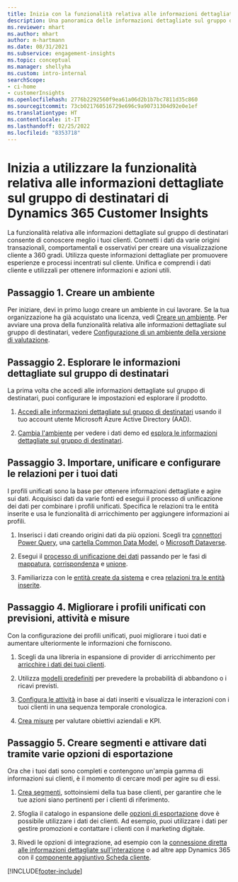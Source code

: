 ```yaml
---
title: Inizia con la funzionalità relativa alle informazioni dettagliate sul gruppo di destinatari in Dynamics 365 Customer Insights
description: Una panoramica delle informazioni dettagliate sul gruppo di destinatari aiuta le risorse a iniziare rapidamente.
ms.reviewer: mhart
ms.author: mhart
author: m-hartmann
ms.date: 08/31/2021
ms.subservice: engagement-insights
ms.topic: conceptual
ms.manager: shellyha
ms.custom: intro-internal
searchScope:
- ci-home
- customerInsights
ms.openlocfilehash: 2776b2292560f9ea61a06d2b1b7bc7811d35c860
ms.sourcegitcommit: 73cb021760516729e696c9a90731304d92e0e1ef
ms.translationtype: HT
ms.contentlocale: it-IT
ms.lasthandoff: 02/25/2022
ms.locfileid: "8353718"
---
```

# <a name="get-started-with-dynamics-365-customer-insights-audience-insights-capability"></a>Inizia a utilizzare la funzionalità relativa alle informazioni dettagliate sul gruppo di destinatari di Dynamics 365 Customer Insights

La funzionalità relativa alle informazioni dettagliate sul gruppo di destinatari consente di conoscere meglio i tuoi clienti. Connetti i dati da varie origini transazionali, comportamentali e osservativi per creare una visualizzazione cliente a 360 gradi. Utilizza queste informazioni dettagliate per promuovere esperienze e processi incentrati sul cliente. Unifica e comprendi i dati cliente e utilizzali per ottenere informazioni e azioni utili.

## <a name="step-1-create-an-environment"></a>Passaggio 1. Creare un ambiente

Per iniziare, devi in primo luogo creare un ambiente in cui lavorare. Se la tua organizzazione ha già acquistato una licenza, vedi [Creare un ambiente](create-environment.md). Per avviare una prova della funzionalità relativa alle informazioni dettagliate sul gruppo di destinatari, vedere [Configurazione di un ambiente della versione di valutazione](../trial-signup.md). 

## <a name="step-2-explore-audience-insights"></a>Passaggio 2. Esplorare le informazioni dettagliate sul gruppo di destinatari

La prima volta che accedi alle informazioni dettagliate sul gruppo di destinatari, puoi configurare le impostazioni ed esplorare il prodotto.

1. [Accedi alle informazioni dettagliate sul gruppo di destinatari](https://home.ci.ai.dynamics.com) usando il tuo account utente Microsoft Azure Active Directory (AAD).

1. [Cambia l'ambiente](manage-environments.md#switch-environments) per vedere i dati demo ed [esplora le informazioni dettagliate sul gruppo di destinatari](home.md).

##  <a name="step-3-ingest-unify-and-set-up-relationships-for-your-data"></a>Passaggio 3. Importare, unificare e configurare le relazioni per i tuoi dati

I profili unificati sono la base per ottenere informazioni dettagliate e agire sui dati. Acquisisci dati da varie fonti ed esegui il processo di unificazione dei dati per combinare i profili unificati. Specifica le relazioni tra le entità inserite e usa le funzionalità di arricchimento per aggiungere informazioni ai profili. 

1. Inserisci i dati creando origini dati da più opzioni. Scegli tra [connettori Power Query](connect-power-query.md), una [cartella Common Data Model](connect-common-data-model.md), o [Microsoft Dataverse](/dynamics365/customer-insights/audience-insights/connect-dataverse-managed-lake). 

1. Esegui il [processo di unificazione dei dati](data-unification.md) passando per le fasi di [mappatura](map-entities.md), [corrispondenza](match-entities.md) e [unione](merge-entities.md).

1. Familiarizza con le [entità create da sistema](entities.md) e crea [relazioni tra le entità inserite](relationships.md).
    
## <a name="step-4-enhance-unified-profiles-with-predictions-activities-and-measures"></a>Passaggio 4. Migliorare i profili unificati con previsioni, attività e misure

Con la configurazione dei profili unificati, puoi migliorare i tuoi dati e aumentare ulteriormente le informazioni che forniscono.

1. Scegli da una libreria in espansione di provider di arricchimento per [arricchire i dati dei tuoi clienti](enrichment-hub.md).

1. Utilizza [modelli predefiniti](predictions-overview.md) per prevedere la probabilità di abbandono o i ricavi previsti.

1. [Configura le attività](activities.md) in base ai dati inseriti e visualizza le interazioni con i tuoi clienti in una sequenza temporale cronologica. 

1. [Crea misure](measures.md) per valutare obiettivi aziendali e KPI.
 
## <a name="step-5-create-segments-and-activate-data-through-various-export-options"></a>Passaggio 5. Creare segmenti e attivare dati tramite varie opzioni di esportazione

Ora che i tuoi dati sono completi e contengono un'ampia gamma di informazioni sui clienti, è il momento di cercare modi per agire su di essi. 

1. [Crea segmenti](segments.md), sottoinsiemi della tua base clienti, per garantire che le tue azioni siano pertinenti per i clienti di riferimento.

1. Sfoglia il catalogo in espansione delle [opzioni di esportazione](export-destinations.md) dove è possibile utilizzare i dati dei clienti. Ad esempio, puoi utilizzare i dati per gestire promozioni e contattare i clienti con il marketing digitale.

1. Rivedi le opzioni di integrazione, ad esempio con la [connessione diretta alle informazioni dettagliate sull'interazione](../engagement-insights/integrate-audience-insights-engagement-insights.md) o ad altre app Dynamics 365 con il [componente aggiuntivo Scheda cliente](customer-card-add-in.md).  


[!INCLUDE[footer-include](../includes/footer-banner.md)]